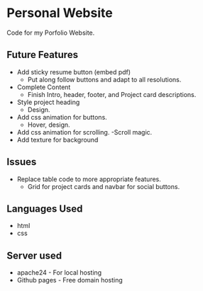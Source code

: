 # Personal Website

Code for my Porfolio Website.

## Future Features

* Add sticky resume button (embed pdf)
    - Put along follow buttons and adapt to all resolutions. 
* Complete Content
    - Finish Intro, header, footer, and Project card descriptions.
* Style project heading
    - Design.
* Add css animation for buttons.
    - Hover, design.
* Add css animation for scrolling.
    -Scroll magic.
* Add texture for background


## Issues

* Replace table code to more appropriate features. 
    - Grid for project cards and navbar for social buttons.

## Languages Used

* html
* css

## Server used

* apache24 - For local hosting
* Github pages - Free domain hosting
